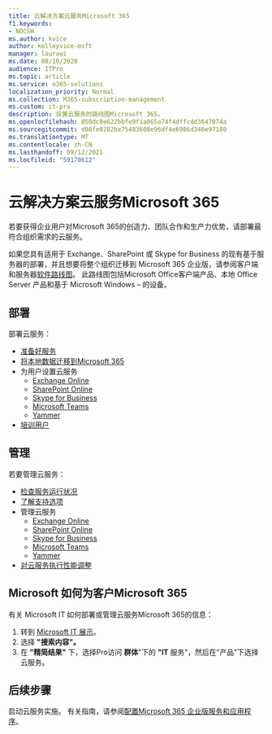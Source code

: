 ```yaml
---
title: 云解决方案云服务Microsoft 365
f1.keywords:
- NOCSH
ms.author: kvice
author: kelleyvice-msft
manager: laurawi
ms.date: 08/10/2020
audience: ITPro
ms.topic: article
ms.service: o365-solutions
localization_priority: Normal
ms.collection: M365-subscription-management
ms.custom: it-pro
description: 设置云服务的路线图Microsoft 365。
ms.openlocfilehash: 050dc8e622bbfe9f1a065a74f4dffcdd3647074a
ms.sourcegitcommit: d08fe0282be75483608e96df4e6986d346e97180
ms.translationtype: MT
ms.contentlocale: zh-CN
ms.lasthandoff: 09/12/2021
ms.locfileid: "59170612"
---
```

# <a name="cloud-services-roadmap-for-microsoft-365"></a>云解决方案云服务Microsoft 365

若要获得企业用户对Microsoft 365的创造力、团队合作和生产力优势，请部署最符合组织需求的云服务。

如果您具有适用于 Exchange、SharePoint 或 Skype for Business 的现有基于服务器的部署，并且想要将整个组织迁移到 Microsoft 365 企业版，请参阅客户端和服务器[软件路线图](client-server-software-roadmap-microsoft-365.md)。 此路线图包括Microsoft Office客户端产品、本地 Office Server 产品和基于 Microsoft Windows &ndash; 的设备。

## <a name="deploy"></a>部署

部署云服务：

- [准备好服务](configure-services-and-applications.md)
- [将本地数据迁移到Microsoft 365](migrate-data-to-office-365.md)
- 为用户设置云服务
  - [Exchange Online](/Exchange/exchange-online)
  - [SharePoint Online](/sharepoint/sharepoint-online)
  - [Skype for Business](/SkypeForBusiness/skype-for-business-online)
  - [Microsoft Teams](/MicrosoftTeams/Teams-overview)
  - [Yammer](https://support.office.com/article/e1464355-1f97-49ac-b2aa-dd320b179dbe)
- [培训用户](/office365/admin/admin-overview/get-started-with-office-365#training-resources-for-your-users)

## <a name="manage"></a>管理

若要管理云服务： 

- [检查服务运行状况](view-service-health.md)
- [了解支持选项](../business-video/get-help-support.md)
- 管理云服务
  - [Exchange Online](/Exchange/exchange-online)
  - [SharePoint Online](https://support.office.com/article/79eb0420-8cbd-4bcb-a90b-ddc7d3ab4b3a)
  - [Skype for Business](/SkypeForBusiness/skype-for-business-online)
  - [Microsoft Teams](//MicrosoftTeams/quality-of-experience-review-guide)
  - [Yammer](https://support.office.com/article/e1464355-1f97-49ac-b2aa-dd320b179dbe)
- [对云服务执行性能调整](tune-microsoft-365-performance.md)

## <a name="how-microsoft-does-cloud-services-for-microsoft-365"></a>Microsoft 如何为客户Microsoft 365

有关 Microsoft IT 如何部署或管理云服务Microsoft 365的信息：

1. 转到 [Microsoft IT 展示](https://www.microsoft.com/itshowcase)。
2. 选择 **"搜索内容"。**
3. 在 **"精简结果"** 下，选择Pro访问 **群体**"下的 **"IT** 服务"，然后在"产品"下选择云服务。

## <a name="next-step"></a>后续步骤

启动云服务实施。 有关指南，请参阅[配置Microsoft 365 企业版服务和应用程序](configure-services-and-applications.md)。